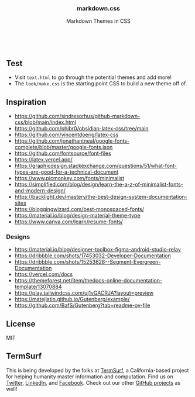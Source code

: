 <br/>
<br/>
<br/>
<br/>
<br/>
<br/>
<br/>

<h3 align='center'>markdown.css</h3>
<p align='center'>
  Markdown Themes in CSS
</p>

<br/>
<br/>
<br/>

## Test

- Visit `text.html` to go through the potential themes and add more!
- The `look/make.css` is the starting point CSS to build a new theme off of.

## Inspiration

- https://github.com/sindresorhus/github-markdown-css/blob/main/index.html
- https://github.com/phibr0/obsidian-latex-css/tree/main
- https://github.com/vincentdoerig/latex-css
- https://github.com/jonathantneal/google-fonts-complete/blob/master/google-fonts.json
- https://github.com/fontsource/font-files
- https://latex.vercel.app/
- https://graphicdesign.stackexchange.com/questions/51/what-font-types-are-good-for-a-technical-document
- https://www.picmonkey.com/fonts/minimalist
- https://simplified.com/blog/design/learn-the-a-z-of-minimalist-fonts-and-modern-design/
- https://backlight.dev/mastery/the-best-design-system-documentation-sites
- https://bloggingwizard.com/best-monospaced-fonts/
- https://material.io/blog/design-material-theme-type
- https://www.canva.com/learn/resume-fonts/

### Designs

- https://material.io/blog/designer-toolbox-figma-android-studio-relay
- https://dribbble.com/shots/17453032-Developer-Documentation
- https://dribbble.com/shots/15253628--Segment-Evergreen-Documentation
- https://vercel.com/docs
- https://themeforest.net/item/thedocs-online-documentation-template/13070884
- https://play.tailwindcss.com/uj1vGACRJA?layout=preview
- https://matejlatin.github.io/Gutenberg/example/
- https://github.com/BafS/Gutenberg?tab=readme-ov-file

## License

MIT

## TermSurf

This is being developed by the folks at [TermSurf](https://term.surf), a
California-based project for helping humanity master information and
computation. Find us on [Twitter](https://twitter.com/termsurf),
[LinkedIn](https://www.linkedin.com/company/termsurf), and
[Facebook](https://www.facebook.com/termsurf). Check out our other
[GitHub projects](https://github.com/termsurf) as well!
